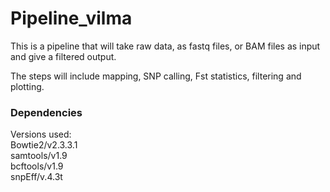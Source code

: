 # Pipeline_vilma

This is a pipeline that will take raw data, as fastq files, or BAM files as input and give a filtered output.

The steps will include mapping, SNP calling, Fst statistics, filtering and plotting.

### Dependencies
Versions used:  
Bowtie2/v2.3.3.1  
samtools/v1.9  
bcftools/v1.9  
snpEff/v.4.3t  
